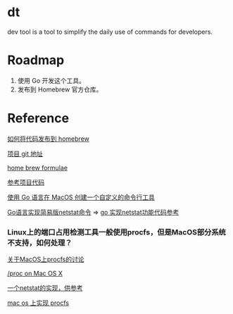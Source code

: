 # dt

dev tool is a tool to simplify the daily use of commands for developers.

# Roadmap

1. 使用 Go 开发这个工具。
2. 发布到 Homebrew 官方仓库。

# Reference

[如何将代码发布到 homebrew](https://xie.infoq.cn/article/fdb63902ad0516a03c8e3b4f5)

[项目 git 地址](https://github.com/theten52/dt)

[home brew formulae](https://formulae.brew.sh/)

[参考项目代码](https://github.com/crossoverJie/btb)

[使用 Go 语言在 MacOS 创建一个自定义的命令行工具](https://learnku.com/articles/39252)

[Go语言实现简易版netstat命令](https://www.cyub.vip/2020/11/22/Go%E8%AF%AD%E8%A8%80%E5%AE%9E%E7%8E%B0%E7%AE%80%E6%98%93%E7%89%88netstat%E5%91%BD%E4%BB%A4/)
=> [go 实现netstat功能代码参考](https://github.com/cyub/code-examples/tree/master/go/go-netstat)

### Linux上的端口占用检测工具一般使用procfs，但是MacOS部分系统不支持，如何处理？

[关于MacOS上procfs的讨论](https://superuser.com/questions/631693/where-is-the-proc-folder-on-mac-os-x)

[/proc on Mac OS X](http://web.archive.org/web/20200103161748/http://osxbook.com/book/bonus/ancient/procfs/)

[一个netstat的实现，供参考](https://github.com/bastjan/netstat)

[mac os 上实现 procfs](https://github.com/alexchandel/procfs)
